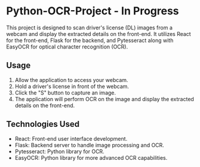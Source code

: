 # Python-OCR-Project - In Progress

This project is designed to scan driver's license (DL) images from a webcam and display the extracted details on the front-end. It utilizes React for the front-end, Flask for the backend, and Pytesseract along with EasyOCR for optical character recognition (OCR).

## Usage
1) Allow the application to access your webcam.
2) Hold a driver's license in front of the webcam.
3) Click the "S" button to capture an image.
4) The application will perform OCR on the image and display the extracted details on the front-end.

## Technologies Used
- React: Front-end user interface development.
- Flask: Backend server to handle image processing and OCR.
- Pytesseract: Python library for OCR.
- EasyOCR: Python library for more advanced OCR capabilities.
